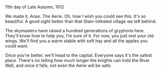 <!-- title: Rider's Journal #1 -->

11th day of Late Autumn, 1012

We made it, Anax. The Aerie. Oh, how I wish you could see this. It's so beautiful. A good sight better than that Stain-infested village we left behind.

The skymasters have raised a hundred generations of gryphons here. They'll know how to help you, I'm sure of it. For now, you just rest your old wings. We'll find you a warm stable with soft hay and all the apples you could want.

Once you're better, we'll head to the capital. Everyone says it's the safest place. There's no telling how much longer the knights can hold the River Wall, and once it falls, not even the Aerie will be safe.
